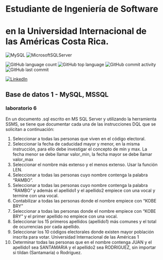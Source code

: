 # Estudiante de Ingeniería de Software

# en la Universidad Internacional de las Américas Costa Rica.

<!--START_SECTION:badges-->

![MySQL](https://img.shields.io/badge/mysql-%2300f.svg?style=for-the-badge&logo=mysql&logoColor=white)
![MicrosoftSQLServer](https://img.shields.io/badge/Microsoft%20SQL%20Server-CC2927?style=for-the-badge&logo=microsoft%20sql%20server&logoColor=white)

![GitHub language count](https://img.shields.io/github/languages/count/bash20cu/Universidad?style=for-the-badge)
![GitHub top language](https://img.shields.io/github/languages/top/bash20cu/Universidad?style=for-the-badge)
![GitHub commit activity](https://img.shields.io/github/commit-activity/m/bash20cu/Universidad?style=for-the-badge)
![GitHub last commit](https://img.shields.io/github/last-commit/bash20cu/Universidad?style=for-the-badge)

[![LinkedIn](https://img.shields.io/badge/linkedin-%230077B5.svg?style=for-the-badge&logo=linkedin&logoColor=white)](https://www.linkedin.com/in/miguel1990/)

<!--END_SECTION:badges-->

## Base de datos 1 - MySQL, MSSQL

### laboratorio 6

En un documento .sql escrito en MS SQL Server y utilizando la herramienta SSMS, se tiene que
documentar cada una de las instrucciones DQL que se solicitan a continuación:

1. Seleccionar a todas las personas que viven en el código electoral.
2. Seleccionar la fecha de caducidad mayor y menor, en la misma instrucción, para ello
   debe investigar el concepto de min y max. La fecha menor se debe llamar valor_min, la
   fecha mayor se debe llamar valor_max
3. Seleccionar el nombre más extenso y el menos extenso. Usar la función LEN.
4. Seleccionar a todas las personas cuyo nombre contenga la palabra “RAMBO”.
5. Seleccionar a todas las personas cuyo nombre contenga la palabra “RAMBO” y además
   el apellido1 y el apellido2 empiece con una vocal y termine con una vocal.
6. Contabilizar a todas las personas donde el nombre empiece con “KOBE BRY”
7. Seleccionar a todas las personas donde el nombre empiece con “KOBE BRY” y el primer
   apellido no empiece con una vocal.
8. Seleccionar los 15 primeros apellidos (apellido1) más comunes y el total de ocurrencias
   por cada apellido.
9. Seleccionar los 10 códigos electorales donde existen mayor población inscrita para
   votar.
   Universidad Internacional de las Américas
   1
10. Determinar todas las personas que en el nombre contenga JUAN y el apellido1 sea
    SANTAMARIA y el apellido2 sea RODRIGUEZ, sin importar si tildan (Santamaría) o
    Rodríguez.
